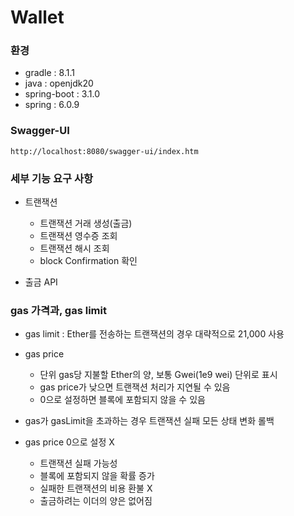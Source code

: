 # Wallet

### 환경
- gradle : 8.1.1
- java : openjdk20
- spring-boot : 3.1.0
- spring : 6.0.9

### Swagger-UI
```
http://localhost:8080/swagger-ui/index.htm
```

### 세부 기능 요구 사항

- 트랜잭션
  - 트랜잭션 거래 생성(출금)
  - 트랜잭션 영수증 조회
  - 트랜잭션 해시 조회
  - block Confirmation 확인
  

- 출금 API



### gas 가격과, gas limit
- gas limit : Ether를 전송하는 트랜잭션의 경우 대략적으로 21,000 사용
- gas price
  - 단위 gas당 지불할 Ether의 양, 보통 Gwei(1e9 wei) 단위로 표시
  - gas price가 낮으면 트랜잭션 처리가 지연될 수 있음
  - 0으로 설정하면 블록에 포함되지 않을 수 있음

- gas가 gasLimit을 초과하는 경우 트랜잭션 실패 모든 상태 변화 롤백

- gas price 0으로 설정 X
  - 트랜잭션 실패 가능성
  - 블록에 포함되지 않을 확률 증가
  - 실패한 트랜잭션의 비용 환불 X
  - 출금하려는 이더의 양은 없어짐